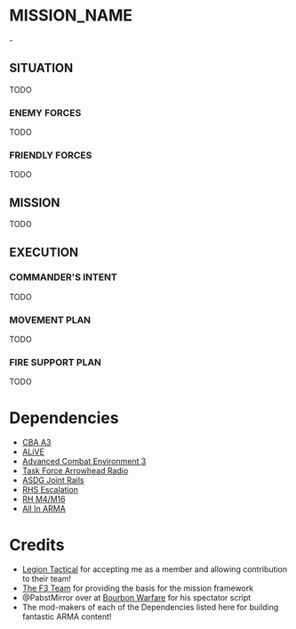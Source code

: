 # MISSION_NAME #

*<Mission Date Here> - <Mission Location Here>*

## SITUATION ##
TODO

### ENEMY FORCES ###
TODO

### FRIENDLY FORCES ###
TODO

## MISSION ##
TODO

## EXECUTION ##

### COMMANDER'S INTENT ###
TODO

### MOVEMENT PLAN ###
TODO

### FIRE SUPPORT PLAN ###
TODO

# Dependencies #
* [CBA A3](http://www.armaholic.com/page.php?id=18767)
* [ALiVE](http://alivemod.com/)
* [Advanced Combat Environment 3](http://ace3mod.com/)
* [Task Force Arrowhead Radio](http://radio.task-force.ru/en/)
* [ASDG Joint Rails](http://www.armaholic.com/page.php?id=23242)
* [RHS Escalation](http://www.rhsmods.org/)
* [RH M4/M16](http://www.armaholic.com/page.php?id=23277)
* [All In ARMA](http://www.armaholic.com/page.php?id=26682)

# Credits #
* [Legion Tactical](http://www.legiontac.com/) for accepting me as a member and allowing contribution to their team!
* [The F3 Team](http://www.ferstaberinde.com/f3/en/) for providing the basis for the mission framework
* @PabstMirror over at [Bourbon Warfare](http://www.bourbonwarfare.com/) for his spectator script
* The mod-makers of each of the Dependencies listed here for building fantastic ARMA content!